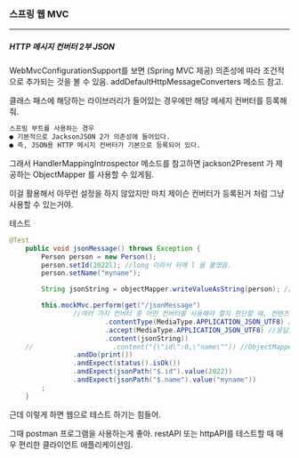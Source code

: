 <h3>스프링 웹 MVC</h3>
<hr/>
<h5>HTTP 메시지 컨버터 2부 JSON</h5>

WebMvcConfigurationSupport를 보면 (Spring MVC 제공) 의존성에 따라 조건적으로 추가되는 것을 볼 수 있음. addDefaultHttpMessageConverters 메소드 참고. 

클래스 패스에 해당하는 라이브러리가 들어있는 경우에만 해당 메세지 컨버터를 등록해줘. 

```tex
스프링 부트를 사용하는 경우
● 기본적으로 JacksonJSON 2가 의존성에 들어있다.
● 즉, JSON용 HTTP 메시지 컨버터가 기본으로 등록되어 있다.
```

그래서 HandlerMappingIntrospector 메소드를 참고하면 jackson2Present 가 제공하는 ObjectMapper 를 사용할 수 있게됨.

이걸 활용해서 아무런 설정을 하지 않았지만 마치 제이슨 컨버터가 등록된거 처럼 그냥 사용할 수 있는거야.

테스트

```java
@Test
    public void jsonMessage() throws Exception {
        Person person = new Person();
        person.setId(2022l); //long 이라서 뒤에 l 을 붙였음.
        person.setName("myname");

        String jsonString = objectMapper.writeValueAsString(person); //잭슨이 제공. person 객체를 json 으로 바꾸고 싶을 때 사용.

        this.mockMvc.perform(get("/jsonMessage")
                //여러 가지 컨버터 중 어떤 컨버터를 사용해야 할지 판단할 때, 컨텐츠 타입과 헤더 정보를 참고
                        .contentType(MediaType.APPLICATION_JSON_UTF8) //내가 보내는 데이터.
                        .accept(MediaType.APPLICATION_JSON_UTF8) //응답으로 어떤 타입의 데이터를 원한다.
                        .content(jsonString))
    //                    .content("{\"id\":0,\"name\"")) //ObjectMapper 없이 그냥 이렇게 사용해도 돼.
                .andDo(print())
                .andExpect(status().isOk())
                .andExpect(jsonPath("$.id").value(2022))
                .andExpect(jsonPath("$.name").value("myname"))
        ;
    }
```

근데 이렇게 하면 웹으로 테스트 하기는 힘들어.

그때 postman 프로그램을 사용하는게 좋아. restAPI 또는 httpAPI를 테스트할 때 매우 편리한 클라이언트 애플리케이션임.

